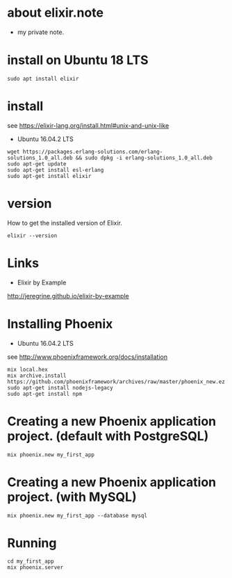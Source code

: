 # about elixir.note

* my private note.


# install on Ubuntu 18 LTS

```
sudo apt install elixir
```

# install

see https://elixir-lang.org/install.html#unix-and-unix-like

- Ubuntu 16.04.2 LTS

```shell
wget https://packages.erlang-solutions.com/erlang-solutions_1.0_all.deb && sudo dpkg -i erlang-solutions_1.0_all.deb
sudo apt-get update
sudo apt-get install esl-erlang
sudo apt-get install elixir
```

# version

How to get the installed version of Elixir.

```
elixir --version
```

# Links

- Elixir by Example

http://jeregrine.github.io/elixir-by-example


# Installing Phoenix

- Ubuntu 16.04.2 LTS

see http://www.phoenixframework.org/docs/installation

```
mix local.hex
mix archive.install https://github.com/phoenixframework/archives/raw/master/phoenix_new.ez
sudo apt-get install nodejs-legacy
sudo apt-get install npm
```

# Creating a new Phoenix application project. (default with PostgreSQL)

```
mix phoenix.new my_first_app
```

# Creating a new Phoenix application project. (with MySQL)

```
mix phoenix.new my_first_app --database mysql
```

# Running

```
cd my_first_app
mix phoenix.server
```
